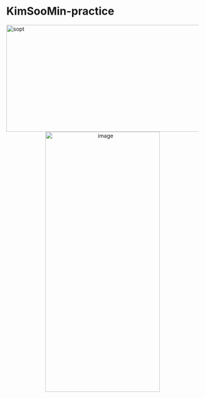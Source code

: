 # KimSooMin-practice
<img width="1564" height="280" alt="sopt" src="https://github.com/user-attachments/assets/51ec5426-087c-4188-b7f0-d939b4a5036b" />

<div align="center">
  <img width="300" height="682" alt="image" src="https://github.com/user-attachments/assets/db06daaa-45a1-4bed-9fb2-35c0f2b3b7e1" />
</div>
